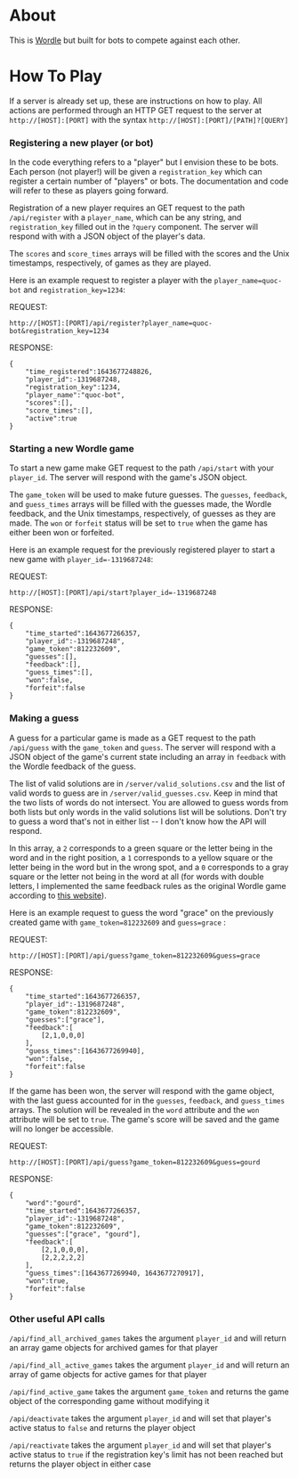 # About

This is [Wordle](https://www.powerlanguage.co.uk/wordle/) but built for bots to compete against each other.

# How To Play

If a server is already set up, these are instructions on how to play. All actions are performed through an HTTP GET request to the server at `http://[HOST]:[PORT]` with the syntax `http://[HOST]:[PORT]/[PATH]?[QUERY]`

### Registering a new player (or bot)

In the code everything refers to a "player" but I envision these to be bots. Each person (not player!) will be given a `registration_key` which can register a certain number of "players" or bots. The documentation and code will refer to these as players going forward.

Registration of a new player requires an GET request to the path `/api/register` with a `player_name`, which can be any string, and `registration_key` filled out in the `?query` component. The server will respond with with a JSON object of the player's data.

The `scores` and `score_times` arrays will be filled with the scores and the Unix timestamps, respectively, of games as they are played.

Here is an example request to register a player with the `player_name=quoc-bot` and `registration_key=1234`:

REQUEST: 

```
http://[HOST]:[PORT]/api/register?player_name=quoc-bot&registration_key=1234
```

RESPONSE: 

```
{
    "time_registered":1643677248826,
    "player_id":-1319687248,
    "registration_key":1234,
    "player_name":"quoc-bot",
    "scores":[],
    "score_times":[],
    "active":true
}
```

### Starting a new Wordle game

To start a new game make GET request to the path `/api/start` with your `player_id`. The server will respond with the game's JSON object. 

The `game_token` will be used to make future guesses. The `guesses`, `feedback`, and `guess_times` arrays will be filled with the guesses made, the Wordle feedback, and the Unix timestamps, respectively, of guesses as they are made. The `won` or `forfeit` status will be set to `true` when the game has either been won or forfeited.

Here is an example request for the previously registered player to start a new game with `player_id=-1319687248`:

REQUEST: 

```
http://[HOST]:[PORT]/api/start?player_id=-1319687248
```

RESPONSE: 

```
{
    "time_started":1643677266357,
    "player_id":-1319687248",
    "game_token":812232609",
    "guesses":[],
    "feedback":[],
    "guess_times":[],
    "won":false,
    "forfeit":false
}
```

### Making a guess

A guess for a particular game is made as a GET request to the path `/api/guess` with the `game_token` and `guess`. The server will respond with a JSON object of the game's current state including an array in `feedback` with the Wordle feedback of the guess. 

The list of valid solutions are in `/server/valid_solutions.csv` and the list of valid words to guess are in `/server/valid_guesses.csv`. Keep in mind that the two lists of words do not intersect. You are allowed to guess words from both lists but only words in the valid solutions list will be solutions. Don't try to guess a word that's not in either list -- I don't know how the API will respond.

In this array, a `2` corresponds to a green square or the letter being in the word and in the right position, a `1` corresponds to a yellow square or the letter being in the word but in the wrong spot, and a `0` corresponds to a gray square or the letter not being in the word at all (for words with double letters, I implemented the same feedback rules as the original Wordle game according to [this website](https://nerdschalk.com/wordle-same-letter-twice-rules-explained-how-does-it-work/)).

Here is an example request to guess the word "grace" on the previously created game with `game_token=812232609` and `guess=grace` :

REQUEST: 

```
http://[HOST]:[PORT]/api/guess?game_token=812232609&guess=grace
```

RESPONSE: 

```
{
    "time_started":1643677266357,
    "player_id":-1319687248",
    "game_token":812232609",
    "guesses":["grace"],
    "feedback":[
        [2,1,0,0,0]
    ],
    "guess_times":[1643677269940],
    "won":false,
    "forfeit":false
}
```

If the game has been won, the server will respond with the game object, with the last guess accounted for in the `guesses`, `feedback`, and `guess_times` arrays. The solution will be revealed in the `word` attribute and the `won` attribute will be set to `true`. The game's score will be saved and the game will no longer be accessible.

REQUEST: 

```
http://[HOST]:[PORT]/api/guess?game_token=812232609&guess=gourd
```

RESPONSE: 

```
{
    "word":"gourd",
    "time_started":1643677266357,
    "player_id":-1319687248",
    "game_token":812232609",
    "guesses":["grace", "gourd"],
    "feedback":[
        [2,1,0,0,0],
        [2,2,2,2,2]
    ],
    "guess_times":[1643677269940, 1643677270917],
    "won":true,
    "forfeit":false
}
```
### Other useful API calls

`/api/find_all_archived_games` takes the argument `player_id` and will return an array game objects for archived games for that player

`/api/find_all_active_games` takes the argument `player_id` and will return an array of game objects for active games for that player

`/api/find_active_game` takes the argument `game_token` and returns the game object of the corresponding game without modifying it

`/api/deactivate` takes the argument `player_id` and will set that player's active status to `false` and returns the player object

`/api/reactivate` takes the argument `player_id` and will set that player's active status to `true` if the registration key's limit has not been reached but returns the player object in either case
